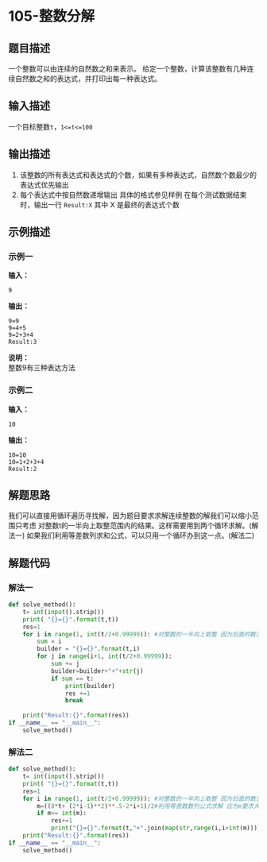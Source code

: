 #  105-整数分解

## 题目描述

一个整数可以由连续的自然数之和来表示。
给定一个整数，计算该整数有几种连续自然数之和的表达式，并打印出每一种表达式。

## 输入描述

一个目标整数`t`，`1<=t<=100`

## 输出描述

1. 该整数的所有表达式和表达式的个数，如果有多种表达式，自然数个数最少的表达式优先输出
2. 每个表达式中按自然数递增输出
   具体的格式参见样例
   在每个测试数据结束时，输出一行 `Result:X`
   其中 X 是最终的表达式个数

## 示例描述

### 示例一

**输入：**

```
9
```

**输出：**

```
9=9
9=4+5
9=2+3+4
Result:3
```

**说明：**  
整数9有三种表达方法

### 示例二

**输入：**

```
10
```

**输出：**

```
10=10
10=1+2+3+4
Result:2
```

## 解题思路

我们可以直接用循环遍历寻找解，因为题目要求求解连续整数的解我们可以缩小范围只考虑 对整数t的一半向上取整范围内的结果。这样需要用到两个循环求解。(解法一)
如果我们利用等差数列求和公式，可以只用一个循环办到这一点。(解法二)

## 解题代码

### 解法一

```python
def solve_method():
    t= int(input().strip())
	print( "{}={}".format(t,t))
	res=1
	for i in range(1, int(t/2+0.99999)): #对整数的一半向上取整 因为后面的数没有可能是答案
		sum = i
		builder = "{}={}".format(t,i)
		for j in range(i+1, int(t/2+0.99999)):
			sum += j
			builder=builder+"+"+str(j)
			if sum == t:
				print(builder)
				res +=1
				break
		
	print("Result:{}".format(res))
if __name__ == "__main__":
	solve_method()
```
### 解法二
```python
def solve_method():
	t= int(input().strip())
	print( "{}={}".format(t,t))
	res=1
	for i in range(1, int(t/2+0.99999)): #对整数的一半向上取整 因为后面的数没有可能是答案
		m=((8*t+ (2*i-1)**2)**.5-2*i+1)/2#利用等差数数列公式求解 应为m要求大于零所以排除一个解
		if m<= int(m):
			res+=1
			print("{}={}".format(t,"+".join(map(str,range(i,i+int(m))))))
	print("Result:{}".format(res))
if __name__ == "__main__":
	solve_method()
```

